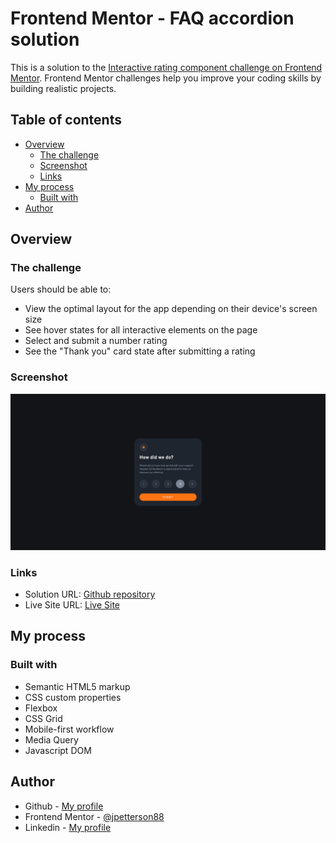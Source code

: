 # Frontend Mentor - FAQ accordion solution

This is a solution to the [Interactive rating component challenge on Frontend Mentor](https://www.frontendmentor.io/challenges/interactive-rating-component-koxpeBUmI). Frontend Mentor challenges help you improve your coding skills by building realistic projects. 

## Table of contents

- [Overview](#overview)
  - [The challenge](#the-challenge)
  - [Screenshot](#screenshot)
  - [Links](#links)
- [My process](#my-process)
  - [Built with](#built-with)
- [Author](#author)

## Overview

### The challenge

Users should be able to:

- View the optimal layout for the app depending on their device's screen size
- See hover states for all interactive elements on the page
- Select and submit a number rating
- See the "Thank you" card state after submitting a rating

### Screenshot

![](./Interactive%20rating%20component.png)

### Links

- Solution URL: [Github repository](https://github.com/jpetterson88/frontendMentor/tree/main/interactive-rating-component)
- Live Site URL: [Live Site](https://jpetterson88.github.io/frontendMentor/interactive-rating-component/index.html)

## My process

### Built with

- Semantic HTML5 markup
- CSS custom properties
- Flexbox
- CSS Grid
- Mobile-first workflow
- Media Query
- Javascript DOM

## Author

- Github - [My profile](https://github.com/jpetterson88)
- Frontend Mentor - [@jpetterson88](https://www.frontendmentor.io/profile/jpetterson88)
- Linkedin - [My profile](https://www.linkedin.com/in/johnpeterson88/)